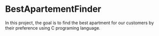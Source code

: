 # BestApartementFinder
In this project, the goal is to find the best apartment for our customers by their preference using C programing language.
